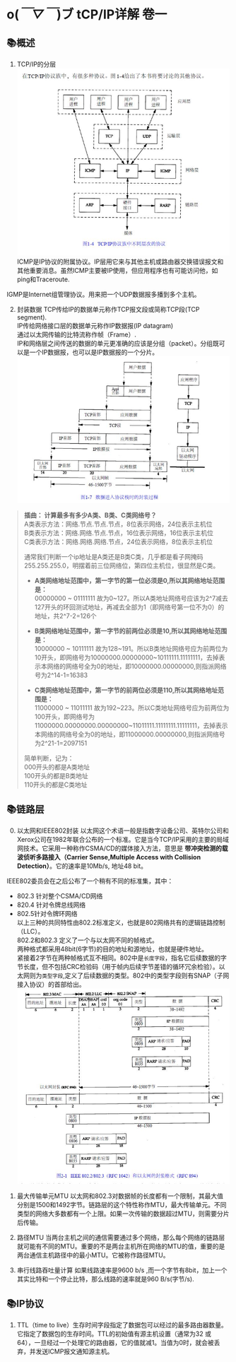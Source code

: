 # o(*￣▽￣*)ブ tCP/IP详解 卷一

## 📚概述
1. TCP/IP的分层
![TCP_IP详解_分层](https://raw.githubusercontent.com/forrestyuan/Reading-Book/master/assets/TCP_IP详解_分层.JPG)  
ICMP是IP协议的附属协议。IP层用它来与其他主机或路由器交换错误报文和其他重要消息。虽然ICMP主要被IP使用，但应用程序也有可能访问他，如ping和Traceroute.


IGMP是Internet组管理协议。用来把一个UDP数据报多播到多个主机。

2. 封装数据
TCP传给IP的数据单元称作TCP报文段或简称TCP段(TCP segment).  
IP传给网络接口层的数据单元称作IP数据报(IP datagram)  
通过以太网传输的比特流称作帧（Frame）.  
IP和网络层之间传送的数据的单元更准确的应该是分组（packet）。分组既可以是一个IP数据报，也可以是IP数据报的一个分片。
![TCP_IP详解_封装数据](https://raw.githubusercontent.com/forrestyuan/Reading-Book/master/assets/TCP_IP详解_封装数据.JPG)  

> **插曲： 计算最多有多少A类、B类、C类网络号？**  
> A类表示方法：网络.节点.节点.节点，8位表示网络，24位表示主机位  
> B类表示方法：网络.网络.节点.节点，16位表示网络，16位表示主机位  
> C类表示方法：网络.网络.网络.节点，24位表示网络，8位表示主机位  
>
> 通常我们判断一个ip地址是A类还是B类C类，几乎都是看子网掩码255.255.255.0，明摆着前三位网络位，第四位主机位，很显然是C类。  
>
> * **A类网络地址范围中，第一字节的第一位必须是0,所以其网络地址范围是：**  
> 00000000 ~ 01111111 故为0~127。所以A类地址网络号应该为2^7减去127开头的环回测试地址，再减去全部为1（即网络号第一位不为0）的地址，共2^7-2=126个  
>
> * **B类网络地址范围中，第一字节的前两位必须是10,所以其网络地址范围是：**  
> 10000000 ~ 10111111 故为128~191。所以B类地址网络号应为前两位为10开头，即网络号为10000000.00000000~10111111.11111111，去掉表示本网络的网络号全为0的地址，即10000000.00000000,则指派网络号为2^14-1=16383
>
> * **C类网络地址范围中，第一字节的前两位必须是110,所以其网络地址范围是：**  
> 11000000 ~ 11011111 故为192~223。所以C类地址网络号应为前两位为100开头，即网络号为11000000.00000000.00000000~11011111.11111111.11111111，去掉表示本网络的网络号全为0的地址，即11000000.00000000,则指派网络号为2^21-1=2097151  
>
> 简单判断，记为：  
> 000开头的都是A类地址  
> 100开头的都是B类地址  
> 110开头的都是C类地址  

## 📚链路层
0. 以太网和IEEE802封装
以太网这个术语一般是指数字设备公司、英特尔公司和Xerox公司在1982年联合公布的一个标准。它是当今TCP/IP采用的主要的局域网技术。它采用一种称作CSMA/CD的媒体接入方法，意思是 **带冲突检测的载波侦听多路接入（Carrier Sense,Multiple Access with Collision Detection）**。它的速率是10Mb/s, 地址48 bit。

IEEE802委员会在之后公布了一个稍有不同的标准集，其中：  
* 802.3 针对整个CSMA/CD网络
* 820.4 针对令牌总线网络  
* 802.5针对令牌环网络  
以上三种的共同特性由802.2标准定义，也就是802网络共有的逻辑链路控制（LLC）。  
802.2和802.3 定义了一个与以太网不同的帧格式。  
两种格式都采用48bit(6字节)的目的地址和源地址，也就是硬件地址。  
紧接着2字节在两种帧格式互不相同。802中是`长度字段`，指名它后续数据的字节长度，但不包括CRC检验码（用于帧内后续字节差错的循环冗余检验）。以太网则为`类型字段`,定义了后续数据的类型。802中的类型字段则有SNAP（子网接入协议）的首部给出。  
![TCP_IP详解_802以太网封装格式](https://raw.githubusercontent.com/forrestyuan/Reading-Book/master/assets/TCP_IP详解_802以太网封装格式.JPG)

1. 最大传输单元MTU
以太网和802.3对数据帧的长度都有一个限制，其最大值分别是1500和1492字节。链路层的这个特性称作MTU，最大传输单元。不同类型的网络大多数都有一个上限。如果一次传输的数据超过MTU，则需要分片后传输。

2. 路径MTU
当两台主机之间的通信需要通过多个网络，那么每个网络的链路层就可能有不同的MTU。重要的不是两台主机所在网络的MTU的值，重要的是两台通信主机路径中的最小MTU。它被称作路径MTU。

3. 串行线路吞吐量计算
如果线路速率是9600 b/s ,而一个字节有8bit，加上一个其实比特和一个停止比特，那么线路的速率就是960 B/s(字节/s).

## 📚IP协议
1.  TTL（time to live）生存时间字段指定了数据包可以经过的最多路由器数量。它指定了数据包的生存时间。TTL的初始值有源主机设置（通常为32 或 64），一旦经过一个处理它的路由器，它的值就减1。当值为0时，就会被丢弃，并发送ICMP报文通知源主机。